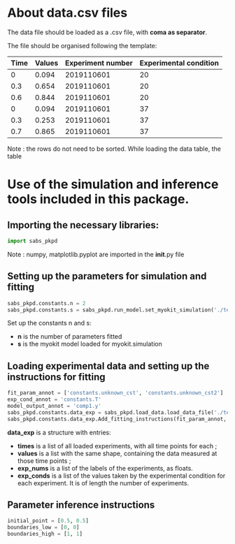 # About data.csv files

The data file should be loaded as a .csv file, with <strong>coma as separator</strong>.

The file should be organised following the template:

| Time | Values | Experiment number | Experimental condition |
| ---- | ------ | ----------------- | ---------------------- | 
| 0 | 0.094 | 2019110601 | 20 |
| 0.3 | 0.654 | 2019110601 | 20 |
| 0.6 | 0.844 | 2019110601 | 20 |
| 0 | 0.094 | 2019110601 | 37 |
| 0.3 | 0.253 | 2019110601 | 37 |
| 0.7 | 0.865 | 2019110601 | 37 |

Note : the rows do not need to be sorted. While loading the data table, the table


# Use of the simulation and inference tools included in this package.

##  Importing the necessary libraries:

```python
import sabs_pkpd
```

Note : numpy, matplotlib.pyplot are imported in the __init__.py file

## Setting up the parameters for simulation and fitting
```python
sabs_pkpd.constants.n = 2
sabs_pkpd.constants.s = sabs_pkpd.run_model.set_myokit_simulation('./tests/test resources/pints_problem_def_test.mmt')
```
Set up the constants n and s:
  - <strong>n</strong> is the number of parameters fitted
  - <strong>s</strong> is the myokit model loaded for myokit.simulation 

## Loading experimental data and setting up the instructions for fitting
```python
fit_param_annot = ['constants.unknown_cst', 'constants.unknown_cst2']
exp_cond_annot = 'constants.T'
model_output_annot = 'comp1.y'
sabs_pkpd.constants.data_exp = sabs_pkpd.load_data.load_data_file('./tests/test resources/load_data_test.csv')
sabs_pkpd.constants.data_exp.Add_fitting_instructions(fit_param_annot, exp_cond_annot, model_output_annot)
```
<strong>data_exp</strong> is a structure with entries:
  - <strong>times</strong> is a list of all loaded experiments, with all time points for each ;
  - <strong>values</strong> is a list with the same shape, containing the data measured at those time points ;
  - <strong>exp_nums</strong> is a list of the labels of the experiments, as floats.
  - <strong>exp_conds</strong> is a list of the values taken by the experimental condition for each experiment. It is of length the number of experiments.

## Parameter inference instructions
```python
initial_point = [0.5, 0.5]
boundaries_low = [0, 0]
boundaries_high = [1, 1]
```


